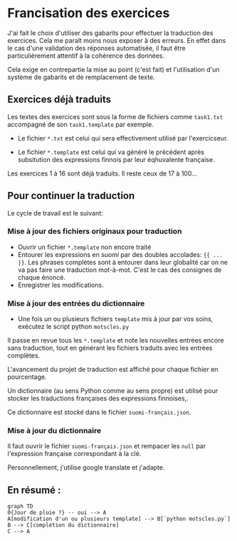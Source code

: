 # Francisation des exercices

J'ai fait le choix d'utiliser des gabarits pour effectuer la traduction des exercices.
 Cela me paraît moins nous exposer à des erreurs. En effet dans le cas 
 d'une validation des réponses automatisée, il faut être particulièrement
 attentif à la cohérence des données. 
 
Cela exige en contrepartie la mise au point (c'est fait) et l'utilisation
 d'un système de gabarits et de remplacement de texte.

## Exercices déjà traduits

Les textes des exercices sont sous la forme de fichiers comme `task1.txt` 
 accompagné de son `task1.template` par exemple.
 
 - Le fichier `*.txt` est celui qui sera effectivement utilisé par 
  l'exercicseur.
  
 - Le fichier `*.template` est celui qui va généré le précédent après
 subsitution des expressions finnois par leur éqhuvalente française.
  

Les exercices 1 à 16 sont déjà traduits. Il reste ceux de 17 à 100...

## Pour continuer la traduction

Le cycle de travail est le suivant:

### Mise à jour des fichiers originaux pour traduction

- Ouvrir un fichier `*.template` non encore traité
- Entourer les expressions en _suomi_ par des doubles accolades: `{{ ... }}`.
Les phrases complètes sont à entourer dans leur globalité car 
on ne va pas faire une traduction mot-à-mot. C'est le cas des consignes de chaque énoncé.
- Enregistrer les modifications.

### Mise à jour des entrées du dictionnaire

- Une fois un ou plusieurs fichiers `template` mis à jour par vos soins,
exécutez le script python `motscles.py`

Il passe en revue tous les `*.template` 
 et note les nouvelles entrées encore sans traduction, tout en générant
  les fichiers traduits avec les entrées complètes. 
  
L'avancement du projet de traduction est affiché pour chaque fichier
 en pourcentage.

Un dictionnaire (au sens Python comme au sens propre) est utilisé pour stocker les traductions 
françaises des expressions finnoises,. 

Ce dictionnaire est stocké dans le fichier `suomi-français.json`.
 
### Mise à jour du dictionnaire

Il faut ouvrir le fichier `suomi-français.json` et rempacer les `null`
 par l'expression française correspondant à la clé.
 
 Personnellement, j'utilise google translate et j'adapte.
 
 ## En résumé :
 
  ```mermaid
graph TD
0{Jour de pluie ?} -- oui --> A 
A[modification d'un ou plusieurs template] --> B[`python motscles.py`]
B --> C[complétion du dictionnaire]
C --> A
```
